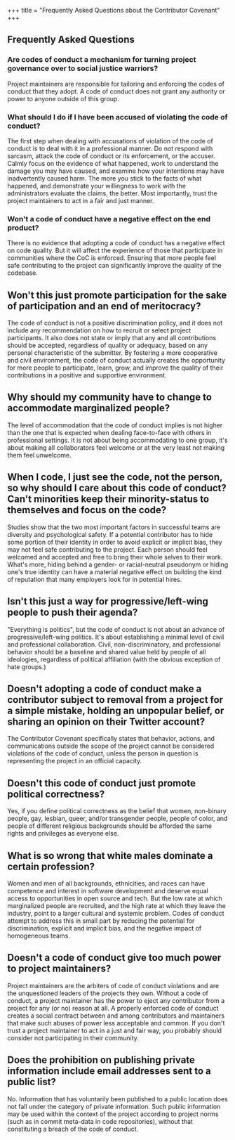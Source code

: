 +++
title = "Frequently Asked Questions about the Contributor Covenant"
+++

## Frequently Asked Questions

### Are codes of conduct a mechanism for turning project governance over to social justice warriors?
Project maintainers are responsible for tailoring and enforcing the codes of conduct that they adopt. A code of conduct does not grant any authority or power to anyone outside of this group.

### What should I do if I have been accused of violating the code of conduct?
The first step when dealing with accusations of violation of the code of conduct is to deal with it in a professional manner. Do not respond with sarcasm, attack the code of conduct or its enforcement, or the accuser. Calmly focus on the evidence of what happened, work to understand the damage you may have caused, and examine how your intentions may have inadvertently caused harm. The more you stick to the facts of what happened, and demonstrate your willingness to work with the administrators evaluate the claims, the better. Most importantly, trust the project maintainers to act in a fair and just manner.

### Won't a code of conduct have a negative effect on the end product?
There is no evidence that adopting a code of conduct has a negative effect on code quality. But it will affect the experience of those that participate in communities where the CoC is enforced. Ensuring that more people feel safe contributing to the project can significantly improve the quality of the codebase.

## Won't this just promote participation for the sake of participation and an end of meritocracy?
The code of conduct is not a positive discrimination policy, and it does not include any recommendation on how to recruit or select project participants. It also does not state or imply that any and all contributions should be accepted, regardless of quality or adequacy, based on any personal characteristic of the submitter. By fostering a more cooperative and civil environment, the code of conduct actually creates the opportunity for more people to participate, learn, grow, and improve the quality of their contributions in a positive and supportive environment.

## Why should my community have to change to accommodate marginalized people?
The level of accommodation that the code of conduct implies is not higher than the one that is expected when dealing face-to-face with others in professional settings. It is not about being accommodating to one group, it's about making all collaborators feel welcome or at the very least not making them feel unwelcome.

## When I code, I just see the code, not the person, so why should I care about this code of conduct? Can't minorities keep their minority-status to themselves and focus on the code?
Studies show that the two most important factors in successful teams are diversity and psychological safety. If a potential contributor has to hide some portion of their identity in order to avoid explicit or implicit bias, they may not feel safe contributing to the project. Each person should feel welcomed and accepted and free to bring their whole selves to their work. What's more, hiding behind a gender- or racial-neutral pseudonym or hiding one's true identity can have a material negative effect on building the kind of reputation that many employers look for in potential hires.

## Isn't this just a way for progressive/left-wing people to push their agenda?
"Everything is politics", but the code of conduct is not about an advance of progressive/left-wing politics. It's about establishing a minimal level of civil and professional collaboration. Civil, non-discriminatory, and professional behavior should be a baseline and shared value held by people of all ideologies, regardless of political affiliation (with the obvious exception of hate groups.)

## Doesn't adopting a code of conduct make a contributor subject to removal from a project for a simple mistake, holding an unpopular belief, or sharing an opinion on their Twitter account?
The Contributor Covenant specifically states that behavior, actions, and communications outside the scope of the project cannot be considered violations of the code of conduct, unless the person in question is representing the project in an official capacity.

## Doesn't this code of conduct just promote political correctness?
Yes, if you define political correctness as the belief that women, non-binary people, gay, lesbian, queer, and/or transgender people, people of color, and people of different religious backgrounds should be afforded the same rights and privileges as everyone else.

## What is so wrong that white males dominate a certain profession?
Women and men of all backgrounds, ethnicities, and races can have competence and interest in software development and deserve equal access to opportunities in open source and tech. But the low rate at which marginalized people are recruited, and the high rate at which they leave the industry, point to a larger cultural and systemic problem. Codes of conduct attempt to address this in small part by reducing the potential for discrimination, explicit and implicit bias, and the negative impact of homogeneous teams.

## Doesn't a code of conduct give too much power to project maintainers?
Project maintainers are the arbiters of code of conduct violations and are the unquestioned leaders of the projects they own. Without a code of conduct, a project maintainer has the power to eject any contributor from a project for any (or no) reason at all. A properly enforced code of conduct creates a social contract between and among contributors and maintainers that make such abuses of power less acceptable and common. If you don't trust a project maintainer to act in a just and fair way, you probably should consider not participating in their community.

## Does the prohibition on publishing private information include email addresses sent to a public list?
No. Information that has voluntarily been published to a public location does not fall under the category of private information. Such public information may be used within the context of the project according to project norms (such as in commit meta-data in code repositories), without that constituting a breach of the code of conduct.
